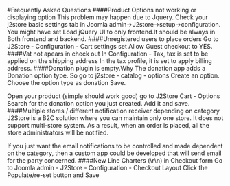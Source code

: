 #Frequently Asked Questions
####Product Options not working or displaying option
This problem may happen due to Jquery.
Check your j2store basic settings tab in Joomla admin->J2store->setup->configuration.
You might have set Load jQuery UI to only frontend.It should be always in Both frontend and backend.
####Unregistered users to place orders
Go to J2Store - Configuration - Cart settings
set Allow Guest checkout to YES.
####Vat not apears in check out
In Configuration - Tax, tax is set to be applied on the shipping address
In the tax profile, it is set to apply billing address.
####Donation plugin is empty.Why
The donation app adds a Donation option type.
So go to j2store - catalog - options
Create an option. Choose the option type as donation
Save.

Open your product (simple should work good)
go to J2Store Cart - Options
Search for the donation option you just created.
Add it and save.
####Multiple stores / different notification receiver depending on category
J2Store is a B2C solution where you can maintain only one store.
It does not support multi-store system. 
As a result, when an order is placed, all the store administrators will be notified.

If you just want the email notifications to be controlled and made dependent on the category, 
then a custom app could be developed that will send email for the party concerned.
####New Line Charters (\r\n) in Checkout form
Go to Joomla admin - J2Store - Configuration - Checkout Layout
Click the Populate/re-set button and Save
